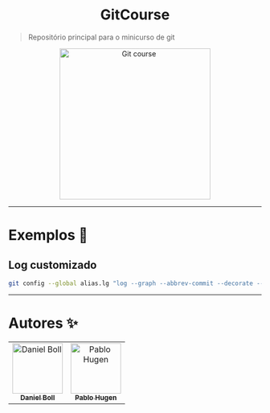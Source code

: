 # <h1 align="center">GitCourse</h1>
> Repositório principal para o minicurso de git

<p align="center">
  <img src="https://git-scm.com/images/logos/downloads/Git-Logo-White.svg" alt="Git course" width="300" />
</p>

---

# Exemplos :book:

## Log customizado

```bash
git config --global alias.lg "log --graph --abbrev-commit --decorate --date=format:'%Y-%m-%d %H:%M:%S' --format=format:'%C(bold blue)%h%C(reset) - %C(bold cyan)%ad%C(reset) %C(bold green)(%ar)%C(reset)%C(bold yellow)%d%C(reset)%n''          %C(white)%s%C(reset) %C(dim white)- %an%C(reset)'"
```

---

# Autores ✨

<table>
  <tbody>
    <tr>
      <td align="center"><a href="https://daniel-boll.me"><img src="https://avatars.githubusercontent.com/u/43689101?v=4?s=100" width="100px;" alt="Daniel Boll"/><br /><sub><b>Daniel Boll</b></sub></a></td>
      <td align="center"><a href="https://github.com/tomcat-42"><img src="https://avatars.githubusercontent.com/u/44649669?v=4?s=100" width="100px;" alt="Pablo Hugen"/><br /><sub><b>Pablo Hugen</b></sub></a></td>
    </tr>
  </tbody>
</table>
